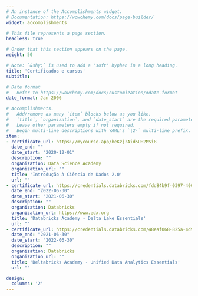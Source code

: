 ```yaml
---
# An instance of the Accomplishments widget.
# Documentation: https://wowchemy.com/docs/page-builder/
widget: accomplishments

# This file represents a page section.
headless: true

# Order that this section appears on the page.
weight: 50

# Note: `&shy;` is used to add a 'soft' hyphen in a long heading.
title: 'Certificados e cursos'
subtitle:

# Date format
#   Refer to https://wowchemy.com/docs/customization/#date-format
date_format: Jan 2006

# Accomplishments.
#   Add/remove as many `item` blocks below as you like.
#   `title`, `organization`, and `date_start` are the required parameters.
#   Leave other parameters empty if not required.
#   Begin multi-line descriptions with YAML's `|2-` multi-line prefix.
item:
- certificate_url: https://mycourse.app/heKzjrAid5UH2MSi8
  date_end: ""
  date_start: "2020-12-01"
  description: ""
  organization: Data Science Academy
  organization_url: ""
  title: 'Introdução à Ciência de Dados 2.0'
  url: ""
- certificate_url: https://credentials.databricks.com/fdd84b9f-0397-400d-b23c-f1bd132faceb
  date_end: "2022-06-30"
  date_start: "2021-06-30"
  description: ""
  organization: Databricks
  organization_url: https://www.edx.org
  title: 'Databricks Academy - Delta Lake Essentials'
  url: ""
- certificate_url: https://credentials.databricks.com/48eaf068-825a-4d9b-b460-8bdb3add7ff1
  date_end: "2021-06-30"
  date_start: "2022-06-30"
  description: ""
  organization: Databricks
  organization_url: ""
  title: 'Deltabricks Academy - Unified Data Analytics Essentials'
  url: ""

design:
  columns: '2' 
---
```


